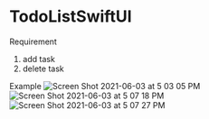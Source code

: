 # TodoListSwiftUI
Requirement
1. add task
2. delete task

Example
![Screen Shot 2021-06-03 at 5 03 05 PM](https://user-images.githubusercontent.com/58880741/120736256-27a4db80-c516-11eb-8f34-dfbba012aefd.png)
![Screen Shot 2021-06-03 at 5 07 18 PM](https://user-images.githubusercontent.com/58880741/120736265-296e9f00-c516-11eb-8521-8ad1ce751896.png)
![Screen Shot 2021-06-03 at 5 07 27 PM](https://user-images.githubusercontent.com/58880741/120736269-2b386280-c516-11eb-88d2-a9df68e81d70.png)

